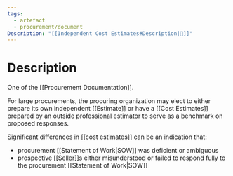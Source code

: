 ```yaml
---
tags:
  - artefact
  - procurement/document
Description: "[[Independent Cost Estimates#Description|📝]]"
---
```

# Description
One of the [[Procurement Documentation]].

For large procurements, the procuring organization may elect to either prepare its own independent [[Estimate]] or have a [[Cost Estimates]] prepared by an outside professional estimator to serve as a benchmark on proposed responses.

Significant differences in [[cost estimates]] can be an indication that:
- procurement [[Statement of Work|SOW]] was deficient or ambiguous
- prospective [[Seller]]s either misunderstood or failed to respond fully to the procurement [[Statement of Work|SOW]]
